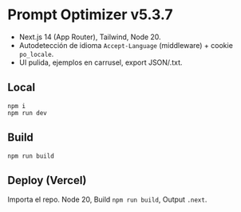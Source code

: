 # Prompt Optimizer v5.3.7

- Next.js 14 (App Router), Tailwind, Node 20.
- Autodetección de idioma `Accept-Language` (middleware) + cookie `po_locale`.
- UI pulida, ejemplos en carrusel, export JSON/.txt.

## Local
```
npm i
npm run dev
```

## Build
```
npm run build
```

## Deploy (Vercel)
Importa el repo. Node 20, Build `npm run build`, Output `.next`.
